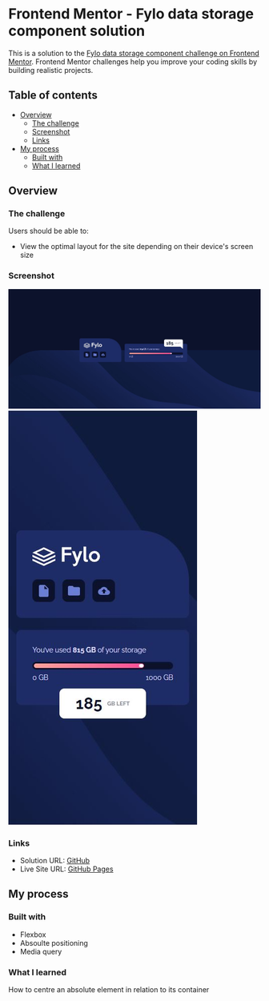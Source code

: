 # Frontend Mentor - Fylo data storage component solution

This is a solution to the [Fylo data storage component challenge on Frontend Mentor](https://www.frontendmentor.io/challenges/fylo-data-storage-component-1dZPRbV5n). Frontend Mentor challenges help you improve your coding skills by building realistic projects.

## Table of contents

- [Overview](#overview)
  - [The challenge](#the-challenge)
  - [Screenshot](#screenshot)
  - [Links](#links)
- [My process](#my-process)
  - [Built with](#built-with)
  - [What I learned](#what-i-learned)

## Overview

### The challenge

Users should be able to:

- View the optimal layout for the site depending on their device's screen size

### Screenshot

![](./desktop.JPG)
![](./mobile.JPG)

### Links

- Solution URL: [GitHub](https://github.com/Roneeey/FyloDataStorageComponent)
- Live Site URL: [GitHub Pages](https://roneeey.github.io/FyloDataStorageComponent/)

## My process

### Built with

- Flexbox
- Absoulte positioning
- Media query

### What I learned

How to centre an absolute element in relation to its container
